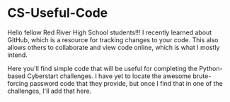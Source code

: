 # CS-Useful-Code

Hello fellow Red River High School students!!! I recently learned about GitHub, which is a resource for tracking changes to your code. This also allows others to collaborate and view code online, which is what I mostly intend.

Here you'll find simple code that will be useful for completing the Python-based Cyberstart challenges. I have yet to locate the awesome brute-forcing password code that they provide, but once I find that in one of the challenges, I'll add that here.
